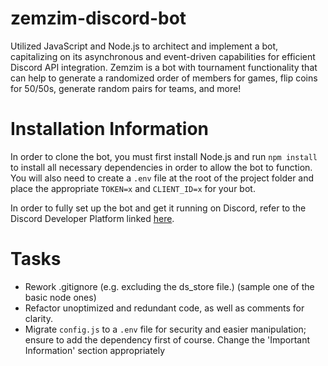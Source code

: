 # zemzim-discord-bot

Utilized JavaScript and Node.js to architect and implement a bot, capitalizing on its asynchronous and event-driven capabilities for efficient Discord API integration. Zemzim is a bot with tournament functionality that can help to generate a randomized order of members for games, flip coins for 50/50s, generate random pairs for teams, and more!

# Installation Information

In order to clone the bot, you must first install Node.js and run `npm install` to install all necessary dependencies in order to allow the bot to function. You will also need to create a `.env` file at the root of the project folder and place the appropriate `TOKEN=x` and `CLIENT_ID=x` for your bot.


In order to fully set up the bot and get it running on Discord, refer to the Discord Developer Platform linked [here](https://discord.com/developers/docs/intro).

# Tasks

- Rework .gitignore (e.g. excluding the ds_store file.) (sample one of the basic node ones)
- Refactor unoptimized and redundant code, as well as comments for clarity.
- Migrate `config.js` to a `.env` file for security and easier manipulation; ensure to add the dependency first of course. Change the 'Important Information' section appropriately
